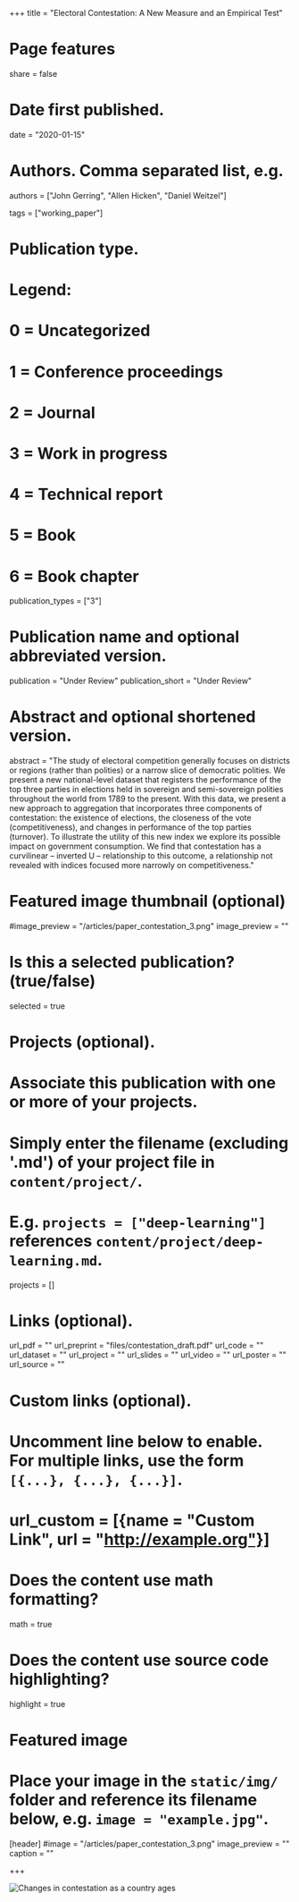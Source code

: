 +++
title = "Electoral Contestation: A New Measure and an Empirical Test"

# Page features
share =  false 


# Date first published.
date = "2020-01-15"

# Authors. Comma separated list, e.g.
authors = ["John Gerring", "Allen Hicken", "Daniel Weitzel"]

tags = ["working_paper"]

# Publication type.
# Legend:
# 0 = Uncategorized
# 1 = Conference proceedings
# 2 = Journal
# 3 = Work in progress
# 4 = Technical report
# 5 = Book
# 6 = Book chapter
publication_types = ["3"]

# Publication name and optional abbreviated version.
publication = "Under Review"
publication_short = "Under Review"

# Abstract and optional shortened version.
abstract = "The study of electoral competition generally focuses on districts or regions (rather than polities) or a narrow slice of democratic polities. We present a new national-level dataset that registers the performance of the top three parties in elections held in sovereign and semi-sovereign polities throughout the world from 1789 to the present. With this data, we present a new approach to aggregation that incorporates three components of contestation: the existence of elections, the closeness of the vote (competitiveness), and changes in performance of the top parties (turnover). To illustrate the utility of this new index we explore its possible impact on government consumption. We find that contestation has a curvilinear – inverted U – relationship to this outcome, a relationship not revealed with indices focused more narrowly on competitiveness."

# Featured image thumbnail (optional)
#image_preview = "/articles/paper_contestation_3.png"
image_preview = ""

# Is this a selected publication? (true/false)
selected = true

# Projects (optional).
#   Associate this publication with one or more of your projects.
#   Simply enter the filename (excluding '.md') of your project file in `content/project/`.
#   E.g. `projects = ["deep-learning"]` references `content/project/deep-learning.md`.
projects = []

# Links (optional).
url_pdf = ""
url_preprint = "files/contestation_draft.pdf"
url_code = ""
url_dataset = ""
url_project = ""
url_slides = ""
url_video = ""
url_poster = ""
url_source = ""

# Custom links (optional).
#   Uncomment line below to enable. For multiple links, use the form `[{...}, {...}, {...}]`.
# url_custom = [{name = "Custom Link", url = "http://example.org"}]

# Does the content use math formatting?
math = true

# Does the content use source code highlighting?
highlight = true

# Featured image
# Place your image in the `static/img/` folder and reference its filename below, e.g. `image = "example.jpg"`.
[header]
#image = "/articles/paper_contestation_3.png"
image_preview = ""
caption = ""

+++

![Changes in contestation as a country ages](../../img/articles/paper_contestation_3.png)


